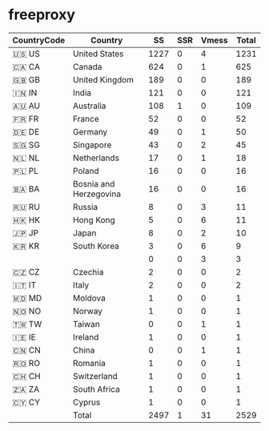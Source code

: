 # freeproxy

|CountryCode|Country|SS|SSR|Vmess|Total|
|  ----  | ----  |  ----  | ----  |  ----  | ----  |
|🇺🇸 US|United States|1227|0|4|1231|
|🇨🇦 CA|Canada|624|0|1|625|
|🇬🇧 GB|United Kingdom|189|0|0|189|
|🇮🇳 IN|India|121|0|0|121|
|🇦🇺 AU|Australia|108|1|0|109|
|🇫🇷 FR|France|52|0|0|52|
|🇩🇪 DE|Germany|49|0|1|50|
|🇸🇬 SG|Singapore|43|0|2|45|
|🇳🇱 NL|Netherlands|17|0|1|18|
|🇵🇱 PL|Poland|16|0|0|16|
|🇧🇦 BA|Bosnia and Herzegovina|16|0|0|16|
|🇷🇺 RU|Russia|8|0|3|11|
|🇭🇰 HK|Hong Kong|5|0|6|11|
|🇯🇵 JP|Japan|8|0|2|10|
|🇰🇷 KR|South Korea|3|0|6|9|
| ||0|0|3|3|
|🇨🇿 CZ|Czechia|2|0|0|2|
|🇮🇹 IT|Italy|2|0|0|2|
|🇲🇩 MD|Moldova|1|0|0|1|
|🇳🇴 NO|Norway|1|0|0|1|
|🇹🇼 TW|Taiwan|0|0|1|1|
|🇮🇪 IE|Ireland|1|0|0|1|
|🇨🇳 CN|China|0|0|1|1|
|🇷🇴 RO|Romania|1|0|0|1|
|🇨🇭 CH|Switzerland|1|0|0|1|
|🇿🇦 ZA|South Africa|1|0|0|1|
|🇨🇾 CY|Cyprus|1|0|0|1|
||Total|2497|1|31|2529|
